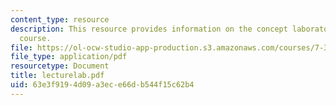```yaml
---
content_type: resource
description: This resource provides information on the concept laboratories for the
  course.
file: https://ol-ocw-studio-app-production.s3.amazonaws.com/courses/7-391-concept-centered-teaching-spring-2006/63e3f9194d09a3ece66db544f15c62b4_lecturelab.pdf
file_type: application/pdf
resourcetype: Document
title: lecturelab.pdf
uid: 63e3f919-4d09-a3ec-e66d-b544f15c62b4
---
```

